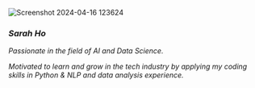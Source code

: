 
![Screenshot 2024-04-16 123624](https://github.com/Sarahhyho/Sarahhyho/assets/158051701/f24ed9d7-646b-4f6d-b6ff-b954664078d7)

### _Sarah Ho_

_Passionate in the field of AI and Data Science._

_Motivated to learn and grow in the tech industry by applying my coding skills in Python & NLP and data analysis experience._
